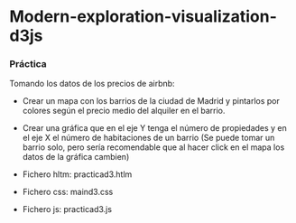 # Modern-exploration-visualization-d3js


### Práctica

Tomando los datos de los precios de airbnb:
- Crear un mapa con los barrios de la ciudad de Madrid y pintarlos por colores según el precio medio del alquiler en el barrio.
- Crear una gráfica que en el eje Y tenga el número de propiedades y en el eje X el número de habitaciones de un barrio (Se puede tomar un barrio  solo, pero sería recomendable que al hacer click en el mapa los datos de la gráfica cambien)


- Fichero hltm: practicad3.htlm
- Fichero css: maind3.css
- Fichero js: practicad3.js


